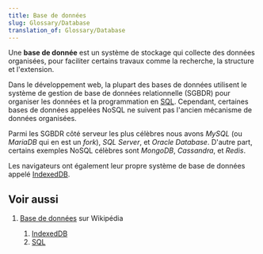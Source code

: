 ```yaml
---
title: Base de données
slug: Glossary/Database
translation_of: Glossary/Database
---
```


Une **base de donnée** est un système de stockage qui collecte des données organisées, pour faciliter certains travaux comme la recherche, la structure et l'extension.

Dans le développement web, la plupart des bases de données utilisent le système de gestion de base de données relationnelle (SGBDR) pour organiser les données et la programmation en [SQL](/fr/docs/Glossary/SQL). Cependant, certaines bases de données appelées NoSQL ne suivent pas l'ancien mécanisme de données organisées.

Parmi les SGBDR côté serveur les plus célèbres nous avons _MySQL_ (ou _MariaDB_ qui en est un <i lang="en">fork</i>), _SQL Server_, et _Oracle Database_. D'autre part, certains exemples NoSQL célèbres sont _MongoDB_, _Cassandra_, et _Redis_.

Les navigateurs ont également leur propre système de base de données appelé [IndexedDB](/fr/docs/Glossary/IndexedDB).

## Voir aussi

1. [Base de données](https://fr.wikipedia.org/wiki/Base_de_donn%C3%A9es) sur Wikipédia

   1. [IndexedDB](/fr/docs/Glossary/IndexedDB)
   2. [SQL](/fr/docs/Glossary/SQL)
